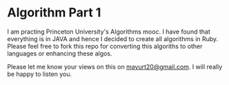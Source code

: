 # Algorithm Part 1
I am practing Princeton University's Algorithms mooc. I have found that everything is in JAVA and hence I decided to create all algorithms in Ruby. Please feel free to fork this repo for converting this algoriths to other languages or enhancing these algos.

Please let me know your views on this on mayurt20@gmail.com. I will really be happy to listen you.
